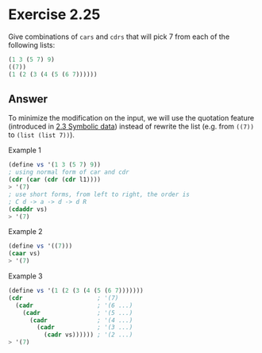 # Exercise 2.25

Give combinations of `cars` and `cdrs` that will pick 7 from each of the
following lists:

```scheme
(1 3 (5 7) 9)
((7))
(1 (2 (3 (4 (5 (6 7))))))
```

## Answer

To minimize the modification on the input, we will use the quotation feature
(introduced in [2.3 Symbolic data][sicp-2.3]) instead of rewrite the list (e.g.
from `((7))` to `(list (list 7))`).

[sicp-2.3]: https://sarabander.github.io/sicp/html/2_002e3.xhtml#g_t2_002e3

Example 1

```scheme
(define vs '(1 3 (5 7) 9))
; using normal form of car and cdr
(cdr (car (cdr (cdr l1))))
> '(7)
; use short forms, from left to right, the order is
; C d -> a -> d -> d R
(cdaddr vs)
> '(7)
```

Example 2

```scheme
(define vs '((7)))
(caar vs)
> '(7)
```

Example 3

```scheme
(define vs '(1 (2 (3 (4 (5 (6 7)))))))
(cdr                     ; '(7)
  (cadr                  ; '(6 ...)
    (cadr                ; '(5 ...)
      (cadr              ; '(4 ...)
        (cadr            ; '(3 ...)
          (cadr vs)))))) ; '(2 ...)
> '(7)
```
